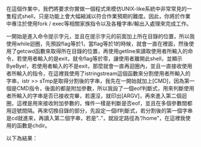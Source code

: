 在這個作業中，我們將要求你實做一個程式來模仿UNIX-like系統中非常常見的一隻程式shell，只是功能上會大幅縮減以符合作業預期的難度。因此，你將於作業中專注於使用fork / exec等相關家族指令以及各種字串/輸出入處理來完成工作。

一開始是進入命令提示字元，並且在提示字元的前面加上所在目錄的位置，所以我使用while迴圈，先預設flag等於1，當flag等於1的時候，就會一直在裡面，然後使用了getcwd函數來取得所在目錄的位置，再使用getline來讀取使用者所輸入的命令，若使用者輸入的是exit，就令flag等於零，讓使用者離開此shell，並顯示ByeBye!，若使用者輸入的不是exit，那麼就會一直再迴圈內，並且一直接收使用者所輸入的指令，在這裡我使用了istringstream這個函數來分割使用者所輸入的字串，istr >> sTmp是取得分割後的字串，我先在一開始就加上[CMD]，因為第一個是CMD指令，後面的都是附加參數，所以我設了一個eof判斷式，用來判斷使用者所輸入的字串是否已接收完畢，若還沒，就印出[ARGV]，再來進入第二個迴圈，這裡是用來接收附加參數的，條件一樣是判斷是否eof，並且在多個參數間都用逗號間隔。再來切換目錄的部分，先設定一個if判斷式，若分割後的第一個字串是cd就進來，再讀入第二個字串，若是”..”，就設定路徑為”/home”，在這裡我使用的函數是chdir。

以下為結果：
